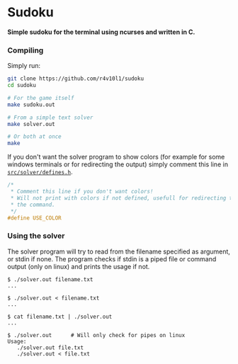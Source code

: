 # Sudoku
**Simple sudoku for the terminal using ncurses and written in C.**

### Compiling
Simply run:
```bash
git clone https://github.com/r4v10l1/sudoku
cd sudoku

# For the game itself
make sudoku.out

# From a simple text solver
make solver.out

# Or both at once
make
```

If you don't want the solver program to show colors (for example for some windows terminals or for redirecting the output) simply comment this line in [`src/solver/defines.h`](src/solver/defines.h).

```c
/*
 * Comment this line if you don't want colors!
 * Will not print with colors if not defined, usefull for redirecting the output of
 * the command.
 */
#define USE_COLOR
```
### Using the solver
The solver program will try to read from the filename specified as argument, or stdin if none. The program checks if stdin is a piped file or command output (only on linux) and prints the usage if not.
```console
$ ./solver.out filename.txt
...

$ ./solver.out < filename.txt
...

$ cat filename.txt | ./solver.out
...

$ ./solver.out      # Will only check for pipes on linux
Usage:
   ./solver.out file.txt
   ./solver.out < file.txt

```
